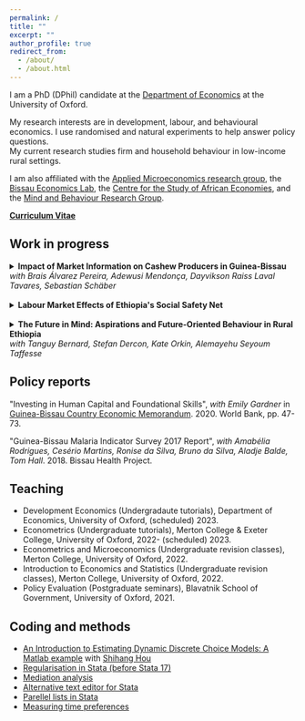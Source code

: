 ```yaml
---
permalink: /
title: ""
excerpt: ""
author_profile: true
redirect_from: 
  - /about/
  - /about.html
---
```

I am a PhD (DPhil) candidate at the [Department of Economics](https://www.economics.ox.ac.uk/) at the University of Oxford.

My research interests are in development, labour, and behavioural economics. I use randomised and natural experiments to help answer policy questions. \
My current research studies firm and household behaviour in low-income rural settings.

I am also affiliated with the [Applied Microeconomics research group](https://www.economics.ox.ac.uk/applied-microeconomics-0), the [Bissau Economics Lab](https://bissaueconomicslab.weebly.com/), the [Centre for the Study of African Economies](https://www.csae.ox.ac.uk/), and the [Mind and Behaviour Research Group](https://mbrg.bsg.ox.ac.uk/).

[**Curriculum Vitae**](https://gschinaia.github.io/files/JM/schinaia_CV.pdf)

## Work in progress 
<details>
  <summary><b>Impact of Market Information on Cashew Producers in Guinea-Bissau</b><br>
  <i>with Brais Álvarez Pereira, Adewusi Mendonça, Dayvikson Raiss Laval Tavares, Sebastian Schäber</i>
</summary>
  <br>
  <p><i>Abstract:</i>  Does lack of information reduce the ability of producers to find the right time to sell their products? To answer this question, we ran a two-level cluster randomised controlled experiment among cashew producers in 290 villages in Guinea-Bissau. Treated producers received weekly messages to their mobiles during the trading season in 2020. The messages provided up-to-date market news, farmgate prices, and gave sales advice. Treated producers earned more from their transactions and sold their cashews more frequently relative to other producers, who tend to sell their cashews in a single transaction. We find evidence that between-village spillovers may lead us to underestimate treatment effects on average prices within treated villages. We found no evidence suggesting that treated producers changed their buyers, the location of their sales, had better record keeping, or different attitudes towards risk. Given the low cost of our intervention, market information can be a cost-effective tool to increase producers’ incomes. </p>
<a href="https://bissaueconomicslab.weebly.com/projects.html">Project website</a>; <a href="https://www.socialscienceregistry.org/trials/4740">Pre-analysis plan</a>; Draft available upon request.
</details>
<br>

<details>
  <summary><b>Labour Market Effects of Ethiopia's Social Safety Net</b></summary>
    <br>
  <p><i>Abstract:</i>  This  paper assesses how a large transfer programme combining public works and unconditional transfers to food-insecure households in rural Ethiopia affects local labour markets. Using  repeated cross-sections of the National Labour Force Survey, I show that the programme did not change employment rates or wages in this rural economy. Instead, I find that workers shifted from agricultural to non-agricultural self-employment. I complement this analysis using  data from the Ethiopian Socio-Economic surveys and find similar results.  These results are at odds with previous work due to the thinness of rural wage markets in Ethiopia.</p>
Draft available upon request.
</details>
<br>

<details>
  <summary><b>The Future in Mind: Aspirations and Future-Oriented Behaviour in Rural Ethiopia</b><br>
  <i>with Tanguy Bernard, Stefan Dercon, Kate Orkin, Alemayehu Seyoum Taffesse</i></summary>
    <br>
  <p><i>Abstract:</i>  People living in deprivation may not make long term investments if they doubt that a better life is possible. In a randomised control trial in remote, rural Ethiopia, we test if changing how people perceive their future opportunities alters investment. We show a treatment group video documentaries about the lives of role models from similar communities who escaped poverty through their own efforts in agriculture or business. Five years later, treated household heads report higher labour supply, more use of agricultural inputs and increased education spending. They have accumulated more assets, their children have attained more years of schooling, and they have increased asset wealth, housing quality and food security. We provide evidence consistent with the mechanism being an increase in aspirations. We outline a simple model of household consumption and production with reference-dependent utility, in which aspirations are defined as reference points for consumption and meeting aspirations yields utility over and above the utility of consumption. In such a model, changes in reference points increase effort and investment. We also show in survey data that individuals in treated households report higher aspirations --- hopes for the level of income and assets they hope to attain --- straight after screening and after five years. Furthermore, exposure to video or outsiders and other psychological mechanisms are unlikely to account for effects: a placebo group shown a local entertainment programme are unaffected, and there are no effects of treatment on preferences, social norms and other psychological characteristics. Exploiting randomised intensity of treatment between villages, we find little evidence of aspirations or behaviour change being transmitted between households, suggesting such interventions may need to reach individuals directly.</p>
<a href="https://mbrg.bsg.ox.ac.uk/mind-and-behaviour-projects/aspirations-and-forward-looking-behaviour-rural-ethiopia">Project website</a>; <a href="https://www.socialscienceregistry.org/trials/1483">Pre-analysis plan</a>
</details>

## Policy reports

"Investing in Human Capital and Foundational Skills", _with Emily Gardner_ in [Guinea-Bissau  Country  Economic Memorandum](https://documents.worldbank.org/en/publication/documents-reports/documentdetail/473261604385132681/guinea-bissau-country-economic-memorandum-escaping-the-low-growth-trap). 2020. World Bank, pp. 47-73. 

"Guinea-Bissau Malaria Indicator Survey 2017 Report", _with Amabélia Rodrigues, Cesério Martins, Ronise da Silva, Bruno da Silva, Aladje Balde, Tom Hall_. 2018. Bissau Health Project.

## Teaching

* Development Economics (Undergradaute tutorials), Department of Economics, University of Oxford, (scheduled) 2023.
* Econometrics (Undergraduate tutorials), Merton College & Exeter College, University of Oxford, 2022- (scheduled) 2023.
* Econometrics and Microeconomics (Undergraduate revision classes), Merton College, University of Oxford, 2022.
* Introduction to Economics and Statistics (Undergraduate revision classes), Merton College, University of Oxford, 2022.
* Policy Evaluation (Postgraduate seminars), Blavatnik School of Government, University of Oxford, 2021.

## Coding and methods

* [An Introduction to Estimating Dynamic Discrete Choice Models: A Matlab example](https://github.com/shihangh/ddc_rust) with [Shihang Hou](https://www.shihanghou.com/home)
* [Regularisation in Stata (before Stata 17)](https://www.csae.ox.ac.uk/files/coderscornerttweek7fmpdf) 
* [Mediation analysis](https://www.csae.ox.ac.uk/files/coderscornerht20week6fmpdf)
* [Alternative text editor for Stata](https://www.csae.ox.ac.uk/files/coderscornerht20week1fm0pdf)
* [Parellel lists in Stata](https://www.csae.ox.ac.uk/files/coderscornerweek4fmpdf)
* [Measuring time preferences](https://mbrg.bsg.ox.ac.uk/method/measuring-time-preferences-using-behavioural-tasks-monetary-rewards)

<!-- * [A new market information system for cashew producers in Guinea-Bissau](https://pedl.cepr.org/sites/default/files/C19%206750%20PereiraSchaberSchinaia_new.pdf) -->


